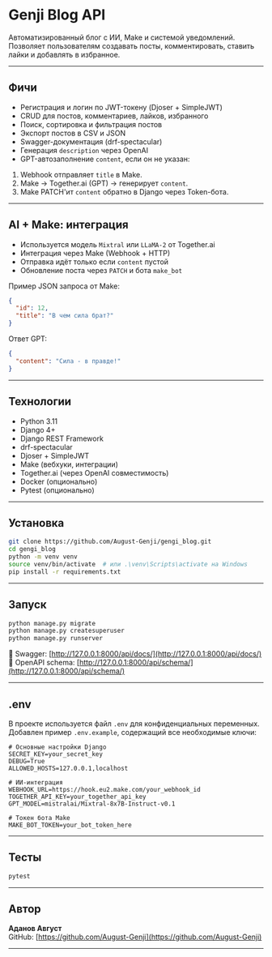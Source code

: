#  Genji Blog API

Автоматизированный блог с ИИ, Make и системой уведомлений.  
Позволяет пользователям создавать посты, комментировать, ставить лайки и добавлять в избранное.

---

##  Фичи

-  Регистрация и логин по JWT-токену (Djoser + SimpleJWT)
-  CRUD для постов, комментариев, лайков, избранного
-  Поиск, сортировка и фильтрация постов
-  Экспорт постов в CSV и JSON
-  Swagger-документация (drf-spectacular)
-  Генерация `description` через OpenAI
-  GPT-автозаполнение `content`, если он не указан:
  1. Webhook отправляет `title` в Make.
  2. Make → Together.ai (GPT) → генерирует `content`.
  3. Make PATCH'ит `content` обратно в Django через Token-бота.

---

##  AI + Make: интеграция

- Используется модель `Mixtral` или `LLaMA-2` от Together.ai
- Интеграция через Make (Webhook + HTTP)
- Отправка идёт только если `content` пустой
- Обновление поста через `PATCH` и бота `make_bot`

Пример JSON запроса от Make:

```json
{
  "id": 12,
  "title": "В чем сила брат?"
}
```

Ответ GPT:

```json
{
  "content": "Сила - в правде!"
}
```

---

##  Технологии

- Python 3.11
- Django 4+
- Django REST Framework
- drf-spectacular
- Djoser + SimpleJWT
- Make (вебхуки, интеграции)
- Together.ai (через OpenAI совместимость)
- Docker (опционально)
- Pytest (опционально)

---

##  Установка

```bash
git clone https://github.com/August-Genji/gengi_blog.git
cd gengi_blog
python -m venv venv
source venv/bin/activate  # или .\venv\Scripts\activate на Windows
pip install -r requirements.txt
```

---

##  Запуск

```bash
python manage.py migrate
python manage.py createsuperuser
python manage.py runserver
```

📄 Swagger: [http://127.0.0.1:8000/api/docs/](http://127.0.0.1:8000/api/docs/)  
📘 OpenAPI schema: [http://127.0.0.1:8000/api/schema/](http://127.0.0.1:8000/api/schema/)

---

##  .env

В проекте используется файл `.env` для конфиденциальных переменных.  
Добавлен пример `.env.example`, содержащий все необходимые ключи:

```env
# Основные настройки Django
SECRET_KEY=your_secret_key
DEBUG=True
ALLOWED_HOSTS=127.0.0.1,localhost

# ИИ-интеграция
WEBHOOK_URL=https://hook.eu2.make.com/your_webhook_id
TOGETHER_API_KEY=your_together_api_key
GPT_MODEL=mistralai/Mixtral-8x7B-Instruct-v0.1

# Токен бота Make
MAKE_BOT_TOKEN=your_bot_token_here

```

---

##  Тесты

```bash
pytest
```

---

##  Автор

**Аданов Август**  
GitHub: [https://github.com/August-Genji](https://github.com/August-Genji)

---

